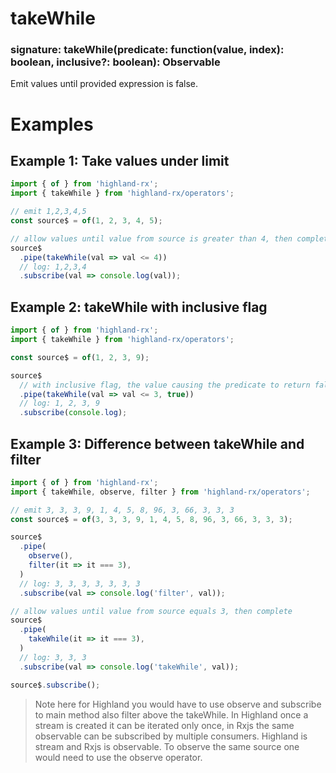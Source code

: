 # takeWhile
### signature: takeWhile(predicate: function(value, index): boolean, inclusive?: boolean): Observable
Emit values until provided expression is false.

# Examples
## Example 1: Take values under limit
```javascript
import { of } from 'highland-rx';
import { takeWhile } from 'highland-rx/operators';

// emit 1,2,3,4,5
const source$ = of(1, 2, 3, 4, 5);

// allow values until value from source is greater than 4, then complete
source$
  .pipe(takeWhile(val => val <= 4))
  // log: 1,2,3,4
  .subscribe(val => console.log(val));
```

## Example 2: takeWhile with inclusive flag
```javascript
import { of } from 'highland-rx';
import { takeWhile } from 'highland-rx/operators';

const source$ = of(1, 2, 3, 9);

source$
  // with inclusive flag, the value causing the predicate to return false will also be emitted
  .pipe(takeWhile(val => val <= 3, true))
  // log: 1, 2, 3, 9
  .subscribe(console.log);
```

## Example 3: Difference between takeWhile and filter
```javascript
import { of } from 'highland-rx';
import { takeWhile, observe, filter } from 'highland-rx/operators';

// emit 3, 3, 3, 9, 1, 4, 5, 8, 96, 3, 66, 3, 3, 3
const source$ = of(3, 3, 3, 9, 1, 4, 5, 8, 96, 3, 66, 3, 3, 3);

source$
  .pipe(
    observe(),
    filter(it => it === 3),
  )
  // log: 3, 3, 3, 3, 3, 3, 3
  .subscribe(val => console.log('filter', val));

// allow values until value from source equals 3, then complete
source$
  .pipe(
    takeWhile(it => it === 3),
  )
  // log: 3, 3, 3
  .subscribe(val => console.log('takeWhile', val));

source$.subscribe();
```
> Note here for Highland you would have to use observe and subscribe to main method also filter above the takeWhile. In Highland once a stream is created it can be iterated only once, in Rxjs the same observable can be subscribed by multiple consumers. Highland is stream and Rxjs is observable. To observe the same source one would need to use the observe operator.